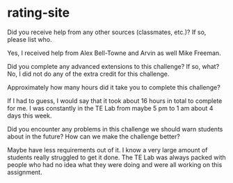 # rating-site

Did you receive help from any other sources (classmates, etc.)? If so, please list who.

  Yes, I received help from Alex Bell-Towne and Arvin as well Mike Freeman. 
  
Did you complete any advanced extensions to this challenge? If so, what?
  No, I did not do any of the extra credit for this challenge.
  
Approximately how many hours did it take you to complete this challenge?

  If I had to guess, I would say that it took about 16 hours in total to complete for me. I was constantly in the TE 
Lab from maybe 5 pm to 1 am about 4 days this week.

Did you encounter any problems in this challenge we should warn students about in the future? How can we make the challenge better?

  Maybe have less requirements out of it. I know a very large amount of students really struggled to get it done. The TE Lab was always packed with people who had no idea what they were doing and were all working on this assignment. 
